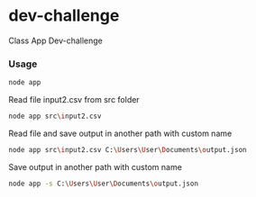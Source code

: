 # dev-challenge
Class App Dev-challenge

### Usage
```sh
node app
```

Read file input2.csv from src folder
```sh
node app src\input2.csv 
```

Read file and save output in another path with custom name
```sh
node app src\input2.csv C:\Users\User\Documents\output.json
```

Save output in another path with custom name
```sh
node app -s C:\Users\User\Documents\output.json
```

